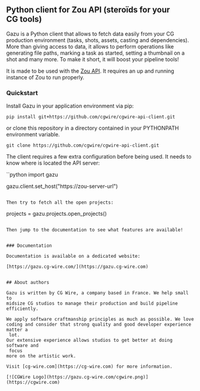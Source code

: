 ## Python client for Zou API (steroïds for your CG tools)

Gazu is a Python client that allows to fetch data easily from your CG production
environment (tasks, shots, assets, casting and dependencies). 
More than giving access to data, it allows to perform operations
like generating file paths, marking a task as started, setting a thumbnail on a
shot and many more. To make it short, it will boost your pipeline tools!

It is made to be used with the [Zou API](https://zou.cg-wire.com). It requires
an up and running instance of Zou to run properly.

### Quickstart

Install Gazu in your application environment via pip:

```
pip install git+https://github.com/cgwire/cgwire-api-client.git
```

or clone this repository in a directory contained in your PYTHONPATH
environment variable.

```
git clone https://github.com/cgwire/cgwire-api-client.git
```

The client requires a few extra configuration before being used. It needs
to know where is located the API server:

``python
import gazu

gazu.client.set_host("https://zou-server-url")
```

Then try to fetch all the open projects:

```
projects = gazu.projects.open_projects()
```

Then jump to the documentation to see what features are available!


### Documentation

Documentation is available on a dedicated website:

[https://gazu.cg-wire.com/](https://gazu.cg-wire.com)


## About authors

Gazu is written by CG Wire, a company based in France. We help small to
midsize CG studios to manage their production and build pipeline efficiently.

We apply software craftmanship principles as much as possible. We love
coding and consider that strong quality and good developer experience matter a
 lot.
Our extensive experience allows studios to get better at doing software and
 focus
more on the artistic work.

Visit [cg-wire.com](https://cg-wire.com) for more information.

[![CGWire Logo](https://gazu.cg-wire.com/cgwire.png)](https://cgwire.com)
